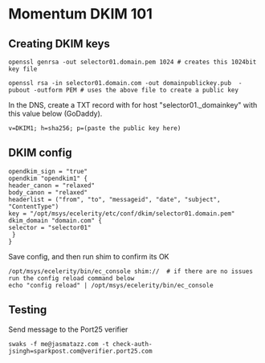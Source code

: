 # Momentum DKIM 101

## Creating DKIM keys

```
openssl genrsa -out selector01.domain.pem 1024 # creates this 1024bit key file
```

```
openssl rsa -in selector01.domain.com -out domainpublickey.pub  -pubout -outform PEM # uses the above file to create a public key
```

In the DNS, create a TXT record with for host "selector01._domainkey" with this value below (GoDaddy). 


```
v=DKIM1; h=sha256; p=(paste the public key here)
```

## DKIM config

```
opendkim_sign = "true"
opendkim "opendkim1" {
header_canon = "relaxed"
body_canon = "relaxed"
headerlist = ("from", "to", "messageid", "date", "subject", "ContentType")
key = "/opt/msys/ecelerity/etc/conf/dkim/selector01.domain.pem"
dkim_domain "domain.com" {
selector = "selector01"
 }
}
```


Save config, and then run shim to confirm its OK


```
/opt/msys/ecelerity/bin/ec_console shim://  # if there are no issues run the config reload command below
echo "config reload" | /opt/msys/ecelerity/bin/ec_console
```

## Testing
Send message to the Port25 verifier


```
swaks -f me@jasmatazz.com -t check-auth-jsingh=sparkpost.com@verifier.port25.com
```
